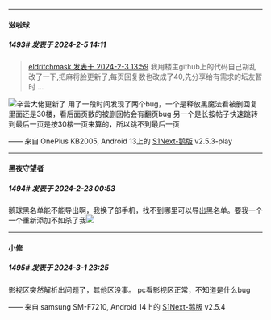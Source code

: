 ﻿*****

####  滋啦球  
##### 1493#       发表于 2024-2-5 14:11

<blockquote><a href="httphttps://bbs.saraba1st.com/2b/forum.php?mod=redirect&amp;goto=findpost&amp;pid=63870200&amp;ptid=1220112" target="_blank">eldritchmask 发表于 2024-2-3 13:59</a>
我用楼主github上的代码自己胡乱改了一下,把麻将脸更新了,每页回复数也改成了40,先分享给有需求的坛友暂时 ...</blockquote>
<img src="https://static.saraba1st.com/image/smiley/face2017/033.png" referrerpolicy="no-referrer">辛苦大佬更新了
用了一段时间发现了两个bug，一个是释放黑魔法看被删回复里面还是30楼，看后面页数的被删回帖会有翻页bug
另一个是长按帖子快速跳转到最后一页是按30楼一页来算的，所以跳不到最后一页

—— 来自 OnePlus KB2005, Android 13上的 [S1Next-鹅版](https://github.com/ykrank/S1-Next/releases) v2.5.3-play

*****

####  黑夜守望者  
##### 1494#       发表于 2024-2-23 00:53

鹅球黑名单能不能导出啊，我换了部手机，找不到哪里可以导出黑名单。要我一个一个重新添加不如杀了我<img src="https://static.saraba1st.com/image/smiley/face2017/118.png" referrerpolicy="no-referrer">

*****

####  小修  
##### 1495#       发表于 2024-3-1 23:25

影视区突然解析出问题了，其他区没事。
pc看影视区正常，不知道是什么bug

—— 来自 samsung SM-F7210, Android 14上的 [S1Next-鹅版](https://github.com/ykrank/S1-Next/releases) v2.5.4

